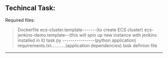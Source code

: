 
Techincal Task:
---------------------------------
Required files:
>Dockerfile
>ecs-cluster.template-------(to create ECS cluster)
>ecs-jenkins-demo.template--(this will spin up new instance with jenkins installed in it)
>task.py ----------------(python application)
>requirements.txt...........(application dependencies)
>task definion file
----------------------------------------------------------------
